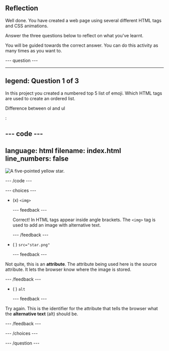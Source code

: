 ## Reflection

Well done. You have created a web page using several different HTML tags and CSS animations.

Answer the three questions below to reflect on what you've learnt.

You will be guided towards the correct answer. You can do this activity as many times as you want to.

--- question ---

---
legend: Question 1 of 3
---

In this project you created a numbered top 5 list of emoji. Which HTML tags are used to create an ordered list. 

Difference between ol and ul

:

--- code ---
---
language: html
filename: index.html
line_numbers: false
---   
<img src="star.png" alt="A five-pointed yellow star."> 

--- /code ---


--- choices ---

- (x) `<img>`

  --- feedback ---
  
  Correct! In HTML tags appear inside angle brackets. The `<img>` tag is used to add an image with alternative text. 
 
  --- /feedback ---

- ( ) `src="star.png"`

  --- feedback ---

Not quite, this is an **attribute**. The attribute being used here is the source attribute. It lets the browser know where the image is stored. 

  --- /feedback ---

- ( ) `alt`

  --- feedback ---

Try again. This is the identifier for the attribute that tells the browser what the **alternative text** (alt) should be. 

  --- /feedback ---

--- /choices ---

--- /question ---
